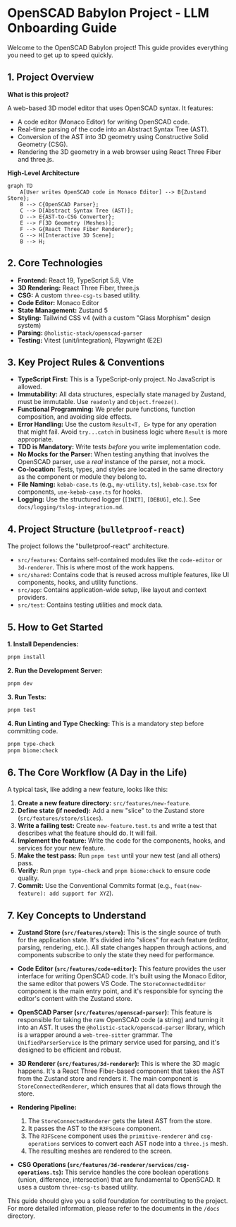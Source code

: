 # OpenSCAD Babylon Project - LLM Onboarding Guide

Welcome to the OpenSCAD Babylon project! This guide provides everything you need to get up to speed quickly.

## 1. Project Overview

**What is this project?**

A web-based 3D model editor that uses OpenSCAD syntax. It features:
- A code editor (Monaco Editor) for writing OpenSCAD code.
- Real-time parsing of the code into an Abstract Syntax Tree (AST).
- Conversion of the AST into 3D geometry using Constructive Solid Geometry (CSG).
- Rendering the 3D geometry in a web browser using React Three Fiber and three.js.

**High-Level Architecture**

```mermaid
graph TD
    A[User writes OpenSCAD code in Monaco Editor] --> B{Zustand Store};
    B --> C{OpenSCAD Parser};
    C --> D[Abstract Syntax Tree (AST)];
    D --> E{AST-to-CSG Converter};
    E --> F[3D Geometry (Meshes)];
    F --> G{React Three Fiber Renderer};
    G --> H[Interactive 3D Scene];
    B --> H;
```

## 2. Core Technologies

- **Frontend:** React 19, TypeScript 5.8, Vite
- **3D Rendering:** React Three Fiber, three.js
- **CSG:** A custom `three-csg-ts` based utility.
- **Code Editor:** Monaco Editor
- **State Management:** Zustand 5
- **Styling:** Tailwind CSS v4 (with a custom "Glass Morphism" design system)
- **Parsing:** `@holistic-stack/openscad-parser`
- **Testing:** Vitest (unit/integration), Playwright (E2E)

## 3. Key Project Rules & Conventions

- **TypeScript First:** This is a TypeScript-only project. No JavaScript is allowed.
- **Immutability:** All data structures, especially state managed by Zustand, must be immutable. Use `readonly` and `Object.freeze()`.
- **Functional Programming:** We prefer pure functions, function composition, and avoiding side effects.
- **Error Handling:** Use the custom `Result<T, E>` type for any operation that might fail. Avoid `try...catch` in business logic where `Result` is more appropriate.
- **TDD is Mandatory:** Write tests *before* you write implementation code.
- **No Mocks for the Parser:** When testing anything that involves the OpenSCAD parser, use a *real* instance of the parser, not a mock.
- **Co-location:** Tests, types, and styles are located in the same directory as the component or module they belong to.
- **File Naming:** `kebab-case.ts` (e.g., `my-utility.ts`), `kebab-case.tsx` for components, `use-kebab-case.ts` for hooks.
- **Logging:** Use the structured logger (`[INIT]`, `[DEBUG]`, etc.). See `docs/logging/tslog-integration.md`.

## 4. Project Structure (`bulletproof-react`)

The project follows the "bulletproof-react" architecture.

- `src/features`: Contains self-contained modules like the `code-editor` or `3d-renderer`. This is where most of the work happens.
- `src/shared`: Contains code that is reused across multiple features, like UI components, hooks, and utility functions.
- `src/app`: Contains application-wide setup, like layout and context providers.
- `src/test`: Contains testing utilities and mock data.

## 5. How to Get Started

**1. Install Dependencies:**
```bash
pnpm install
```

**2. Run the Development Server:**
```bash
pnpm dev
```

**3. Run Tests:**
```bash
pnpm test
```

**4. Run Linting and Type Checking:**
This is a mandatory step before committing code.
```bash
pnpm type-check
pnpm biome:check
```

## 6. The Core Workflow (A Day in the Life)

A typical task, like adding a new feature, looks like this:

1.  **Create a new feature directory:** `src/features/new-feature`.
2.  **Define state (if needed):** Add a new "slice" to the Zustand store (`src/features/store/slices`).
3.  **Write a failing test:** Create `new-feature.test.ts` and write a test that describes what the feature should do. It will fail.
4.  **Implement the feature:** Write the code for the components, hooks, and services for your new feature.
5.  **Make the test pass:** Run `pnpm test` until your new test (and all others) pass.
6.  **Verify:** Run `pnpm type-check` and `pnpm biome:check` to ensure code quality.
7.  **Commit:** Use the Conventional Commits format (e.g., `feat(new-feature): add support for XYZ`).

## 7. Key Concepts to Understand

- **Zustand Store (`src/features/store`):** This is the single source of truth for the application state. It's divided into "slices" for each feature (editor, parsing, rendering, etc.). All state changes happen through actions, and components subscribe to only the state they need for performance.

- **Code Editor (`src/features/code-editor`):** This feature provides the user interface for writing OpenSCAD code. It's built using the Monaco Editor, the same editor that powers VS Code. The `StoreConnectedEditor` component is the main entry point, and it's responsible for syncing the editor's content with the Zustand store.

- **OpenSCAD Parser (`src/features/openscad-parser`):** This feature is responsible for taking the raw OpenSCAD code (a string) and turning it into an AST. It uses the `@holistic-stack/openscad-parser` library, which is a wrapper around a `web-tree-sitter` grammar. The `UnifiedParserService` is the primary service used for parsing, and it's designed to be efficient and robust.

- **3D Renderer (`src/features/3d-renderer`):** This is where the 3D magic happens. It's a React Three Fiber-based component that takes the AST from the Zustand store and renders it. The main component is `StoreConnectedRenderer`, which ensures that all data flows through the store.

- **Rendering Pipeline:**
    1.  The `StoreConnectedRenderer` gets the latest AST from the store.
    2.  It passes the AST to the `R3FScene` component.
    3.  The `R3FScene` component uses the `primitive-renderer` and `csg-operations` services to convert each AST node into a `three.js` mesh.
    4.  The resulting meshes are rendered to the screen.

- **CSG Operations (`src/features/3d-renderer/services/csg-operations.ts`):** This service handles the core boolean operations (union, difference, intersection) that are fundamental to OpenSCAD. It uses a custom `three-csg-ts` based utility.

This guide should give you a solid foundation for contributing to the project. For more detailed information, please refer to the documents in the `/docs` directory.

